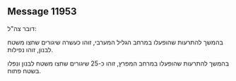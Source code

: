 ## Message 11953

דובר צה"ל:

בהמשך להתרעות שהופעלו במרחב הגליל המערבי, זוהו כעשרה שיגורים שחצו משטח לבנון, זוהו נפילות.

בהמשך להתרעות שהופעלו במרחב המפרץ, זוהו כ-25 שיגורים שחצו משטח לבנון ונפלו בשטח פתוח.

